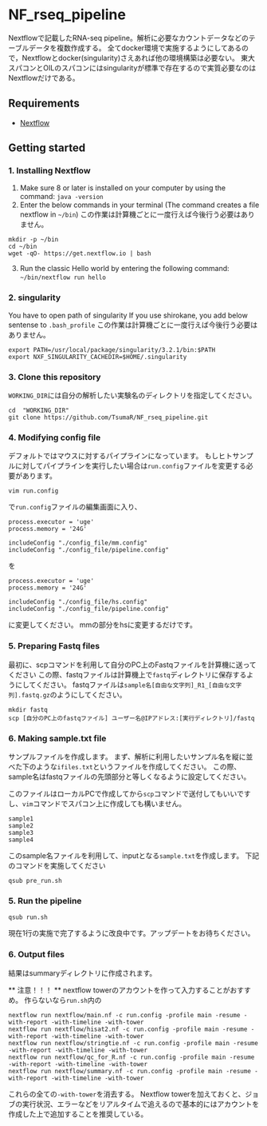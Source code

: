 # NF_rseq_pipeline 
Nextflowで記載したRNA-seq pipeline。解析に必要なカウントデータなどのテーブルデータを複数作成する。
全てdocker環境で実施するようにしてあるので，Nextflowとdocker(singularity)さえあれば他の環境構築は必要ない。 
東大スパコンとOILのスパコンにはsingularityが標準で存在するので実質必要なのはNextflowだけである。

## Requirements
- [Nextflow](https://www.nextflow.io/)

## Getting started

### 1. Installing Nextflow

1. Make sure 8 or later is installed on your computer by using the command: `java -version`
2. Enter the below commands in your terminal (The command creates a file nextflow in `~/bin`)
この作業は計算機ごとに一度行えば今後行う必要はありません。

```
mkdir -p ~/bin
cd ~/bin
wget -qO- https://get.nextflow.io | bash
``` 
3. Run the classic Hello world by entering the following command: `~/bin/nextflow run hello` 

### 2. singularity

You have to open path of singularity
If you use shirokane, you add below sentense to `.bash_profile`
この作業は計算機ごとに一度行えば今後行う必要はありません。

```
export PATH=/usr/local/package/singularity/3.2.1/bin:$PATH
export NXF_SINGULARITY_CACHEDIR=$HOME/.singularity
```

### 3. Clone this repository

`WORKING_DIR`には自分の解析したい実験名のディレクトリを指定してください。

```
cd  "WORKING_DIR"
git clone https://github.com/TsumaR/NF_rseq_pipeline.git
```

### 4. Modifying config file 

デフォルトではマウスに対するパイプラインになっています。
もしヒトサンプルに対してパイプラインを実行したい場合は`run.config`ファイルを変更する必要があります。

```
vim run.config
```

で`run.config`ファイルの編集画面に入り、

```
process.executor = 'uge'
process.memory = '24G'

includeConfig "./config_file/mm.config"
includeConfig "./config_file/pipeline.config"
```
を
```
process.executor = 'uge'
process.memory = '24G'

includeConfig "./config_file/hs.config"
includeConfig "./config_file/pipeline.config"
```
に変更してください。
mmの部分をhsに変更するだけです。

### 5. Preparing Fastq files

最初に、scpコマンドを利用して自分のPC上のFastqファイルを計算機に送ってください
この際、fastqファイルは計算機上で`fastq`ディレクトリに保存するようにしてください。
fastqファイルは`sample名[自由な文字列]_R1_[自由な文字列].fastq.gz`のようにしてください。

```
mkdir fastq
scp [自分のPC上のfastqファイル] ユーザー名@IPアドレス:[実行ディレクトリ]/fastq
```

### 6. Making sample.txt file

サンプルファイルを作成します。
まず、解析に利用したいサンプル名を縦に並べた下のような`ifiles.txt`というファイルを作成してください。
この際、sample名はfastqファイルの先頭部分と等しくなるように設定してください。

このファイルはローカルPCで作成してから`scp`コマンドで送付してもいいですし、`vim`コマンドでスパコン上に作成しても構いません。

```
sample1
sample2
sample3
sample4
```

このsample名ファイルを利用して、inputとなる`sample.txt`を作成します。
下記のコマンドを実施してください

```
qsub pre_run.sh
```

### 5. Run the pipeline

```
qsub run.sh
```

現在1行の実施で完了するように改良中です。アップデートをお待ちください。

### 6. Output files

結果はsummaryディレクトリに作成されます。


** 注意！！！ **
nextflow towerのアカウントを作って入力することがおすすめ。
作らないなら`run.sh`内の
```
nextflow run nextflow/main.nf -c run.config -profile main -resume -with-report -with-timeline -with-tower
nextflow run nextflow/hisat2.nf -c run.config -profile main -resume -with-report -with-timeline -with-tower
nextflow run nextflow/stringtie.nf -c run.config -profile main -resume -with-report -with-timeline -with-tower
nextflow run nextflow/qc_for_R.nf -c run.config -profile main -resume -with-report -with-timeline -with-tower
nextflow run nextflow/summary.nf -c run.config -profile main -resume -with-report -with-timeline -with-tower
```
これらの全ての`-with-tower`を消去する。
Nextflow towerを加えておくと、ジョブの実行状況、エラーなどをリアルタイムで追えるので基本的にはアカウントを作成した上で追加することを推奨している。
